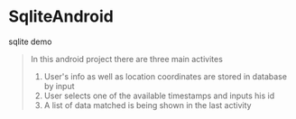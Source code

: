# SqliteAndroid
sqlite demo

>In this android project there are three main activites
>1. User's info as well as location coordinates are stored in database by input
>2. User selects one of the available timestamps and inputs his id
>3. A list of data matched is being shown in the last activity
